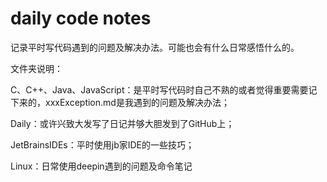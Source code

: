 #  daily code notes
记录平时写代码遇到的问题及解决办法。可能也会有什么日常感悟什么的。

文件夹说明：

C、C++、Java、JavaScript：是平时写代码时自己不熟的或者觉得重要需要记下来的，xxxException.md是我遇到的问题及解决办法；

Daily：或许兴致大发写了日记并够大胆发到了GitHub上；

JetBrainsIDEs：平时使用jb家IDE的一些技巧；

Linux：日常使用deepin遇到的问题及命令笔记

